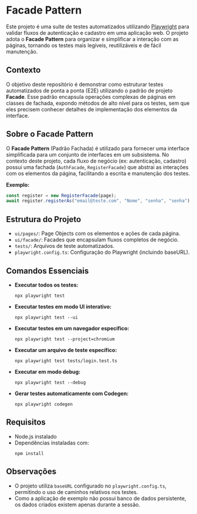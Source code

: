 # Facade Pattern

Este projeto é uma suíte de testes automatizados utilizando [Playwright](https://playwright.dev/) para validar fluxos de autenticação e cadastro em uma aplicação web. O projeto adota o **Facade Pattern** para organizar e simplificar a interação com as páginas, tornando os testes mais legíveis, reutilizáveis e de fácil manutenção.

## Contexto

O objetivo deste repositório é demonstrar como estruturar testes automatizados de ponta a ponta (E2E) utilizando o padrão de projeto **Facade**. Esse padrão encapsula operações complexas de páginas em classes de fachada, expondo métodos de alto nível para os testes, sem que eles precisem conhecer detalhes de implementação dos elementos da interface.

## Sobre o Facade Pattern

O **Facade Pattern** (Padrão Fachada) é utilizado para fornecer uma interface simplificada para um conjunto de interfaces em um subsistema. No contexto deste projeto, cada fluxo de negócio (ex: autenticação, cadastro) possui uma fachada (`AuthFacade`, `RegisterFacade`) que abstrai as interações com os elementos da página, facilitando a escrita e manutenção dos testes.

**Exemplo:**
```typescript
const register = new RegisterFacade(page);
await register.registerAs("email@teste.com", "Nome", "senha", "senha");
```

## Estrutura do Projeto

- `ui/pages/`: Page Objects com os elementos e ações de cada página.
- `ui/facade/`: Facades que encapsulam fluxos completos de negócio.
- `tests/`: Arquivos de teste automatizados.
- `playwright.config.ts`: Configuração do Playwright (incluindo baseURL).

## Comandos Essenciais

- **Executar todos os testes:**
  ```
  npx playwright test
  ```

- **Executar testes em modo UI interativo:**
  ```
  npx playwright test --ui
  ```

- **Executar testes em um navegador específico:**
  ```
  npx playwright test --project=chromium
  ```

- **Executar um arquivo de teste específico:**
  ```
  npx playwright test tests/login.test.ts
  ```

- **Executar em modo debug:**
  ```
  npx playwright test --debug
  ```

- **Gerar testes automaticamente com Codegen:**
  ```
  npx playwright codegen
  ```

## Requisitos

- Node.js instalado
- Dependências instaladas com:
  ```
  npm install
  ```

## Observações

- O projeto utiliza `baseURL` configurado no `playwright.config.ts`, permitindo o uso de caminhos relativos nos testes.
- Como a aplicação de exemplo não possui banco de dados persistente, os dados criados existem apenas durante a sessão.
